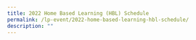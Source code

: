 ```yaml
---
title: 2022 Home Based Learning (HBL) Schedule
permalink: /lp-event/2022-home-based-learning-hbl-schedule/
description: ""
---
```

